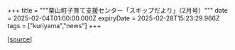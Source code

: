 +++
title = """栗山町子育て支援センター「スキップだより」（2月号）"""
date = 2025-02-04T01:00:00.000Z
expiryDate = 2025-02-28T15:23:29.966Z
tags = ["kuriyama","news"]
+++


[[source]](https://www.town.kuriyama.hokkaido.jp/soshiki/39/27865.html)
